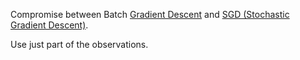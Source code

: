 Compromise between Batch [Gradient Descent](Algorithms/Training/Iterative%20Optimization%20Techniques/Gradient%20Descent.md) and [SGD (Stochastic Gradient Descent)](Algorithms/Training/Iterative%20Optimization%20Techniques/SGD%20(Stochastic%20Gradient%20Descent).md).

Use just part of the observations.
